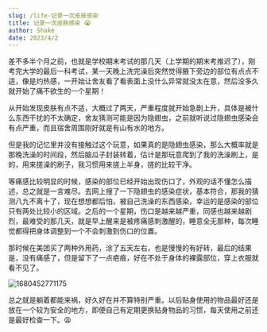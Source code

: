 ```yaml
---
slug: /life-记录一次皮肤感染
title: 记录一次皮肤感染 😭
author: Shake
date: 2023/4/2
---
```


差不多半个月之前，也就是学校期末考试的那几天（上学期的期末考推迟了），刚考完大学的最后一科考试，某一天晚上洗完澡后突然觉得腋下旁边的部位有点点不适，像是灼热感，一开始让舍友看了看表面上没什么异常就没太在意，然后没多久就开始了痛不欲生的一个星期！

<!-- truncate -->

从开始发现皮肤有点不适，大概过了两天，严重程度就开始急剧上升，具体是被什么东西干扰的不太确定，舍友猜测可能是因为隐翅虫，之前就听说过隐翅虫感染会有点严重，而且宿舍周围刚好就是有山有水的地方。

但是我的记忆里并没有接触过这个玩意，如果真的是隐翅虫感染，那么大概率就是那晚洗澡的时间段，然后脑瓜子封装转着，估计是那玩意爬到了我的洗澡刷上，是的，用来搓澡的刷子，我习惯用来搓上半身，搓的比较干净。

等痛感比较明显的时候，感染的部位已经开始出现伤口了，外观的话不懂怎么描述，总之就是一言难尽。去网上搜了一下隐翅虫的感染症状，基本符合，那我的猜测八九不离十了，现在想想都后怕，被自己洗澡的东西感染，幸运的是感染的部位只有两处比较小的区域。之后的一个星期，伤口是越来越严重，同感也越来越剧烈，最难受的那几天，就是早上醒来是被疼痛感刺激醒的，睡意全无那种，每次睡觉都得把身体调整到一个不会刺激到伤口的位置。

那时候在美团买了两种外用药，涂了五天左右，也是慢慢的有好转，最后的结果是，没有痛感了，但是留下了一点疤痕，好在不处于身体的裸露部位，穿上衣服就看不见了。

![1680452771175](https://shake-picture.oss-cn-guangzhou.aliyuncs.com/Docusaurus/blog/life1680452771175.png)

总之就是躺着都能来祸，好久好在并不算特别严重。以后贴身使用的物品最好还是放在一个较为安全的地方，即便自己有定期更换贴身物品的习惯，每天使用之前还是最好检查一下。😫
